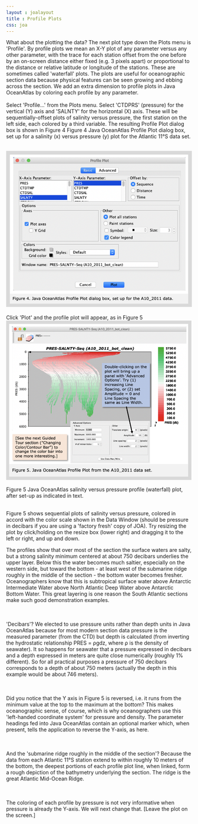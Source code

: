 ```yaml
---
layout : joalayout
title : Profile Plots
css: joa
---
```


<p>What about the plotting the data? The next plot type down the Plots menu is 'Profile'. By profile plots we mean an X-Y plot of any parameter versus any other parameter, with the trace for each station offset from the one before by an on-screen distance either fixed (e.g. 3 pixels apart) or proportional to the distance or relative latitude or longitude of the stations. These are sometimes called 'waterfall' plots. The plots are useful for oceanographic section data because physical features can be seen growing and ebbing across the section. We add an extra dimension to profile plots in Java OceanAtlas by coloring each profile by any parameter.
	<br><br>
	Select 'Profile...' from the Plots menu. Select 'CTDPRS' (pressure) for the vertical (Y) axis and 'SALNTY' for the horizontal (X) axis. These will be sequentially-offset plots of salinity versus pressure, the first station on the left side, each colored by a third variable. The resulting Profile Plot dialog box is shown in Figure 4
Figure 4 Java OceanAtlas Profile Plot dialog box, set up for a salinity (x) versus pressure (y) plot for the Atlantic 11&deg;S data set.
<br><br>
<div class="gt_fig">
    <img alt="Gt_fig-05" class="gt_image" src="assets/images/fig4.png"></div>
<br>	
	Click 'Plot' and the profile plot will appear, as in Figure 5
		<br>
<div class="gt_fig">
    <img alt="Gt_fig-05" class="gt_image" src="assets/images/fig5.png">
    <p class="gt_caption">Figure 5 Java OceanAtlas salinity versus pressure profile (waterfall) plot, after set-up as indicated in text.</p></div>
<br>
Figure 5 shows sequential plots of salinity versus pressure, colored in accord with the color scale shown in the Data Window (should be pressure in decibars if you are using a 'factory fresh' copy of JOA). Try resizing the plot by click/holding on the resize box (lower right) and dragging it to the left or right, and up and down.</p>

<p class="oceanography_text">The profiles show that over most of the section the surface waters are salty, but a strong salinity minimum centered at about 750 decibars underlies the upper layer. Below this the water becomes much saltier, especially on the western side, but toward the bottom - at least west of the submarine ridge roughly in the middle of the section - the bottom water becomes fresher. Oceanographers know that this is subtropical surface water above Antarctic Intermediate Water above North Atlantic Deep Water above Antarctic Bottom Water. This great layering is one reason the South Atlantic sections make such good demonstration examples.	

<br><br>'Decibars'? We elected to use pressure units rather than depth units in Java OceanAtlas because for most modern section data pressure is the measured parameter (from the CTD) but depth is calculated (from inverting the hydrostatic relationship PRES = ρgdz, where ρ is the density of seawater). It so happens for seawater that a pressure expressed in decibars and a depth expressed in meters are quite close numerically (roughly 1% different). So for all practical purposes a pressure of 750 decibars corresponds to a depth of about 750 meters (actually the depth in this example would be about 746 meters).

<br><br>Did you notice that the Y axis in Figure 5 is reversed, i.e. it runs from the minimum value at the top to the maximum at the bottom? This makes oceanographic sense, of course, which is why oceanographers use this 'left-handed coordinate system' for pressure and density. The parameter headings fed into Java OceanAtlas contain an optional marker which, when present, tells the application to reverse the Y-axis, as here.

<br><br>And the 'submarine ridge roughly in the middle of the section'? Because the data from each Atlantic 11&deg;S station extend to within roughly 10 meters of the bottom, the deepest portions of each profile plot line, when linked, form a rough depiction of the bathymetry underlying the section. The ridge is the great Atlantic Mid-Ocean Ridge.

<br><br>The coloring of each profile by pressure is not very informative when pressure is already the Y-axis. We will next change that. [Leave the plot on the screen.]</p>
